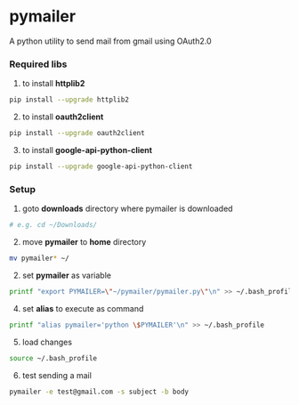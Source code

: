 # pymailer
A python utility to send mail from gmail using OAuth2.0


### Required libs
1. to install **httplib2**
```bash
pip install --upgrade httplib2
```
2. to install **oauth2client**
```bash
pip install --upgrade oauth2client
```
3. to install **google-api-python-client**
```bash
pip install --upgrade google-api-python-client
```

### Setup
1. goto **downloads** directory where pymailer is downloaded
```bash
# e.g. cd ~/Downloads/
```
2. move **pymailer** to **home** directory
```bash
mv pymailer* ~/
```
2. set **pymailer** as variable
```bash
printf "export PYMAILER=\"~/pymailer/pymailer.py\"\n" >> ~/.bash_profile
```
4. set **alias** to execute as command
```bash
printf "alias pymailer='python \$PYMAILER'\n" >> ~/.bash_profile
```
5. load changes
```bash
source ~/.bash_profile
```
6. test sending a mail
```bash
pymailer -e test@gmail.com -s subject -b body
```
